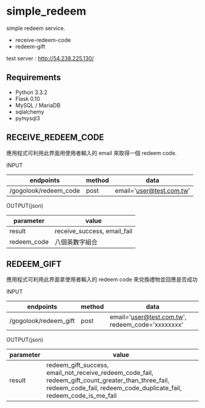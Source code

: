 simple_redeem
=============

simple redeem service.

* receive-redeem-code
* redeem-gift

test server : http://54.238.225.130/

## Requirements

* Python 3.3.2
* Flask 0.10
* MySQL / MariaDB
* sqlalchemy
* pymysql3

## RECEIVE_REDEEM_CODE

應用程式可利用此界面用使用者輸入的 email 來取得一個 redeem code.

INPUT

| endpoints           | method    | data        |
| --------            | --------  | --------    |
| /gogolook/redeem_code | post      | email='user@test.com.tw' |

OUTPUT(json)

| parameter   | value     |
| --------    | --------  |
| result      | receive_success, email_fail|
| redeem_code | 八個英數字組合|

## REDEEM_GIFT

應用程式可利用此界面拿使用者輸入的 redeem code 來兌換禮物並回應是否成功

INPUT

| endpoints           | method    | data        |
| --------            | --------  | --------    |
| /gogolook/redeem_gift | post      | email='user@test.com.tw', redeem_code='xxxxxxxx' |

OUTPUT(json)

| parameter   | value     |
| --------    | --------  |
| result      | redeem_gift_success, email_not_receive_redeem_code_fail, redeem_gift_count_greater_than_three_fail, redeem_code_fail, redeem_code_duplicate_fail, redeem_code_is_me_fail|

